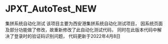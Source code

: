 # JPXT_AutoTest_NEW
集拼系统自动化测试
该项目主要为西安港集拼系统自动化测试项目，
因系统页面及部分功能做了修改，故重新修改了此自动化测试代码，
同时在此版本代码中解决了登录时的验证码识别问题，
代码更新于2022年4月8日
